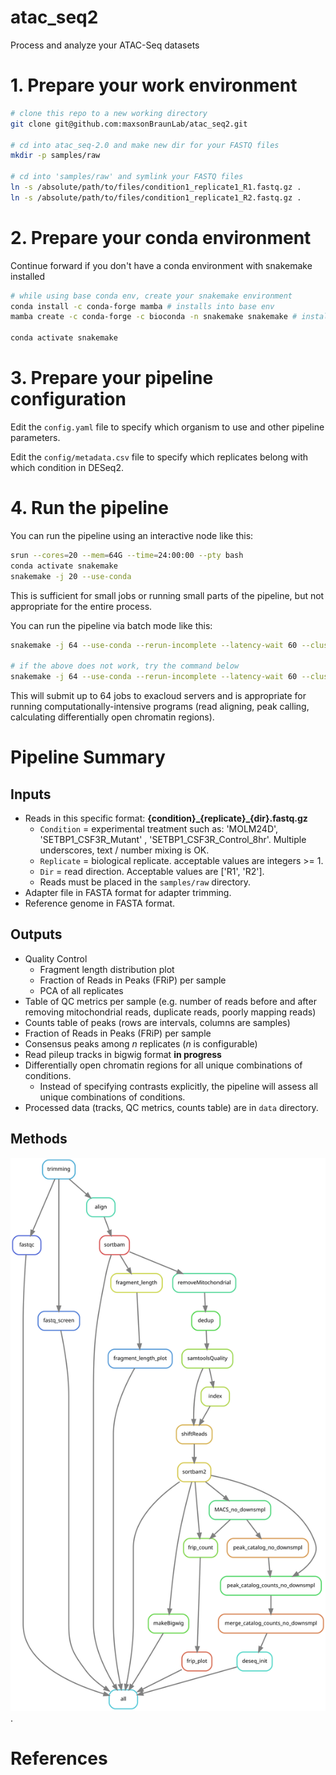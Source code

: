 # atac_seq2

Process and analyze your ATAC-Seq datasets

# 1. Prepare your work environment

```bash
# clone this repo to a new working directory
git clone git@github.com:maxsonBraunLab/atac_seq2.git

# cd into atac_seq-2.0 and make new dir for your FASTQ files
mkdir -p samples/raw

# cd into 'samples/raw' and symlink your FASTQ files
ln -s /absolute/path/to/files/condition1_replicate1_R1.fastq.gz .
ln -s /absolute/path/to/files/condition1_replicate1_R2.fastq.gz .
```



# 2. Prepare your conda environment

Continue forward if you don't have a conda environment with snakemake installed

```bash
# while using base conda env, create your snakemake environment
conda install -c conda-forge mamba # installs into base env
mamba create -c conda-forge -c bioconda -n snakemake snakemake # installs snakemake into new env

conda activate snakemake
```

# 3. Prepare your pipeline configuration

Edit the `config.yaml` file to specify which organism to use and other pipeline parameters.

Edit the `config/metadata.csv` file to specify which replicates belong with which condition in DESeq2.



# 4. Run the pipeline

You can run the pipeline using an interactive node like this:

```bash
srun --cores=20 --mem=64G --time=24:00:00 --pty bash
conda activate snakemake
snakemake -j 20 --use-conda
```

This is sufficient for small jobs or running small parts of the pipeline, but not appropriate for the entire process. 



You can run the pipeline via batch mode like this:

```bash
snakemake -j 64 --use-conda --rerun-incomplete --latency-wait 60 --cluster-config cluster.yaml --cluster "sbatch -p {cluster.partition} -N {cluster.N}  -t {cluster.t} -J {cluster.J} -c {cluster.c} --mem={cluster.mem}" -s Snakefile

# if the above does not work, try the command below
snakemake -j 64 --use-conda --rerun-incomplete --latency-wait 60 --cluster-config cluster.yaml --profile .slurm
```

This will submit up to 64 jobs to exacloud servers and is appropriate for running computationally-intensive programs (read aligning, peak calling, calculating differentially open chromatin regions).



# Pipeline Summary



## Inputs

* Reads in this specific format: **{condition}\_{replicate}\_{dir}.fastq.gz**
  * `Condition` = experimental treatment such as: 'MOLM24D', 'SETBP1_CSF3R_Mutant' , 'SETBP1_CSF3R_Control_8hr'. Multiple underscores, text / number mixing is OK. 
  * `Replicate` = biological replicate. acceptable values are integers >= 1.
  * `Dir` = read direction. Acceptable values are ['R1', 'R2'].
  * Reads must be placed in the `samples/raw` directory.
* Adapter file in FASTA format for adapter trimming.
* Reference genome in FASTA format.

## Outputs

* Quality Control
  * Fragment length distribution plot
  * Fraction of Reads in Peaks (FRiP) per sample 
  * PCA of all replicates
* Table of QC metrics per sample (e.g. number of reads before and after removing mitochondrial reads, duplicate reads, poorly mapping reads)
* Counts table of peaks (rows are intervals, columns are samples)
* Fraction of Reads in Peaks (FRiP) per sample
* Consensus peaks among _n_ replicates (_n_ is configurable) 
* Read pileup tracks in bigwig format **in progress**
* Differentially open chromatin regions for all unique combinations of conditions.
  * Instead of specifying contrasts explicitly, the pipeline will assess all unique combinations of conditions.
* Processed data (tracks, QC metrics, counts table) are in `data` directory.

## Methods

![](rulegraph.svg).

# References



